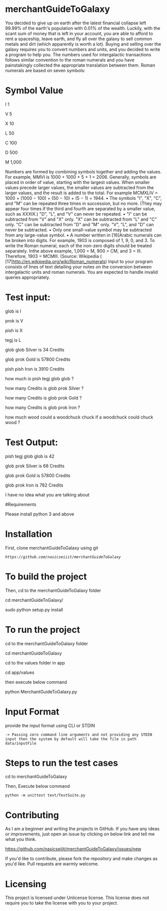 # merchantGuideToGalaxy

You decided to give up on earth after the latest financial collapse left 99.99% of the earth's population with 0.01% of the wealth. Luckily, with the scant sum of money that is left in your account, you are able to afford to rent a spaceship, leave earth, and fly all over the galaxy to sell common metals and dirt (which apparently is worth a lot).
Buying and selling over the galaxy requires you to convert numbers and units, and you decided to write a program to help you.
The numbers used for intergalactic transactions follows similar convention to the roman numerals and you have painstakingly collected the appropriate translation between them.
Roman numerals are based on seven symbols:
 
# Symbol Value

I 1

V 5

X 10

L 50

C 100

D 500

M 1,000

Numbers are formed by combining symbols together and adding the values. For example, MMVI is 1000 + 1000 + 5 + 1 = 2006. Generally, symbols are placed in order of value, starting with the largest values. When smaller values precede larger values, the smaller values are subtracted from the larger values, and the result is added to the total. For example MCMXLIV = 1000 + (1000 − 100) + (50 − 10) + (5 − 1) = 1944.
• The symbols "I", "X", "C", and "M" can be repeated three times in succession, but no more. (They may appear four times if the third and fourth are separated by a smaller value, such as XXXIX.) "D", "L", and "V" can never be repeated.
• "I" can be subtracted from "V" and "X" only. "X" can be subtracted from "L" and "C" only. "C" can be subtracted from "D" and "M" only. "V", "L", and "D" can never be subtracted.
• Only one small-value symbol may be subtracted from any large-value symbol.
• A number written in [16]Arabic numerals can be broken into digits. For example, 1903 is composed of 1, 9, 0, and 3. To write the Roman numeral,
each of the non-zero digits should be treated separately. Inthe above
example, 1,000 = M, 900 = CM, and 3 = III. Therefore, 1903 = MCMIII. (Source: Wikipedia ( [17]http://en.wikipedia.org/wiki/Roman_numerals)
Input to your program consists of lines of text detailing your notes on the conversion between intergalactic units and roman numerals.
You are expected to handle invalid queries appropriately.

# Test input:

glob is I

prok is V

pish is X

tegj is L

glob glob Silver is 34 Credits

glob prok Gold is 57800 Credits

pish pish Iron is 3910 Credits

how much is pish tegj glob glob ?

how many Credits is glob prok Silver ?

how many Credits is glob prok Gold ?

how many Credits is glob prok Iron ?

how much wood could a woodchuck chuck if a woodchuck could chuck wood ?

# Test Output:

pish tegj glob glob is 42

glob prok Silver is 68 Credits

glob prok Gold is 57800 Credits

glob prok Iron is 782 Credits

I have no idea what you are talking about

#Requirements

Please install python 3 and above

# Installation

First, clone merchantGuideToGalaxy using git

_`https://github.com/nasicseiiit/merchantGuideToGalaxy`_

# To build the project

Then, cd to the merchantGuideToGalaxy folder 

 cd merchantGuideToGalaxy/
 
 sudo python setup.py install 

# To run the project

 cd to the merchantGuideToGalaxy folder 
 
 cd merchantGuideToGalaxy
 
 cd to the values folder in app
 
 cd app/values
 
 then execute below command
 
 python MerchantGuideToGalaxy.py

# Input Format

provide the input format using CLI or STDIN

`-> Passing zero command line arguments and not providing any STDIN input then the system by default will take the file in path  data/inputFile`

# Steps to run the test cases
 
 cd to merchantGuideToGalaxy

 Then, Execute below command
 
  `python -m unittest test/TestSuite.py`
  
# Contributing

As I am a beginner and writing the projects in GitHub. 
If you have any ideas or improvements, just open an issue by clicking on below link and tell me what you think.

https://github.com/nasicseiiit/merchantGuideToGalaxy/issues/new

If you'd like to contribute, please fork the repository and make changes as you'd like. Pull requests are warmly welcome.

# Licensing

This project is licensed under Unlicense license. This license does not require you to take the license with you to your project. 
